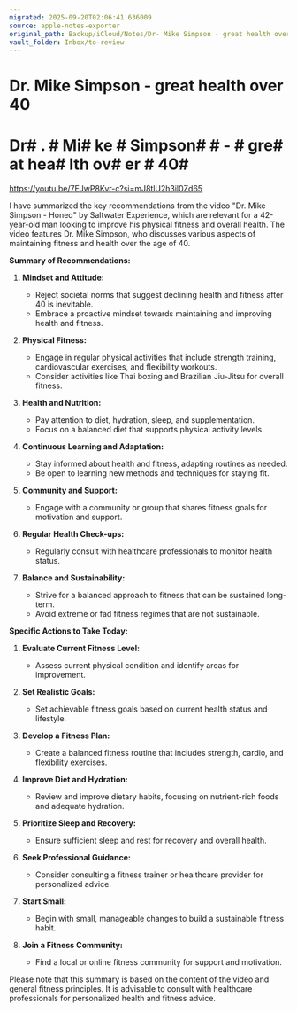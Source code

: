```yaml
---
migrated: 2025-09-20T02:06:41.636009
source: apple-notes-exporter
original_path: Backup/iCloud/Notes/Dr- Mike Simpson - great health over 40.md
vault_folder: Inbox/to-review
---
```

# Dr. Mike Simpson - great health over 40

# Dr# . # Mi# ke # Simpson#  # - # gre# at hea# lth ov# er # 40# 

https://youtu.be/7EJwP8Kvr-c?si=mJ8tlU2h3il0Zd65

I have summarized the key recommendations from the video "Dr. Mike Simpson - Honed" by Saltwater Experience, which are relevant for a 42-year-old man looking to improve his physical fitness and overall health. The video features Dr. Mike Simpson, who discusses various aspects of maintaining fitness and health over the age of 40. 

**Summary of Recommendations:**

1. **Mindset and Attitude:**
   - Reject societal norms that suggest declining health and fitness after 40 is inevitable.
   - Embrace a proactive mindset towards maintaining and improving health and fitness.

2. **Physical Fitness:**
   - Engage in regular physical activities that include strength training, cardiovascular exercises, and flexibility workouts.
   - Consider activities like Thai boxing and Brazilian Jiu-Jitsu for overall fitness.

3. **Health and Nutrition:**
   - Pay attention to diet, hydration, sleep, and supplementation.
   - Focus on a balanced diet that supports physical activity levels.

4. **Continuous Learning and Adaptation:**
   - Stay informed about health and fitness, adapting routines as needed.
   - Be open to learning new methods and techniques for staying fit.

5. **Community and Support:**
   - Engage with a community or group that shares fitness goals for motivation and support.

6. **Regular Health Check-ups:**
   - Regularly consult with healthcare professionals to monitor health status.

7. **Balance and Sustainability:**
   - Strive for a balanced approach to fitness that can be sustained long-term.
   - Avoid extreme or fad fitness regimes that are not sustainable.

**Specific Actions to Take Today:**

1. **Evaluate Current Fitness Level:**
   - Assess current physical condition and identify areas for improvement.

2. **Set Realistic Goals:**
   - Set achievable fitness goals based on current health status and lifestyle.

3. **Develop a Fitness Plan:**
   - Create a balanced fitness routine that includes strength, cardio, and flexibility exercises.

4. **Improve Diet and Hydration:**
   - Review and improve dietary habits, focusing on nutrient-rich foods and adequate hydration.

5. **Prioritize Sleep and Recovery:**
   - Ensure sufficient sleep and rest for recovery and overall health.

6. **Seek Professional Guidance:**
   - Consider consulting a fitness trainer or healthcare provider for personalized advice.

7. **Start Small:**
   - Begin with small, manageable changes to build a sustainable fitness habit.

8. **Join a Fitness Community:**
   - Find a local or online fitness community for support and motivation.

Please note that this summary is based on the content of the video and general fitness principles. It is advisable to consult with healthcare professionals for personalized health and fitness advice.

